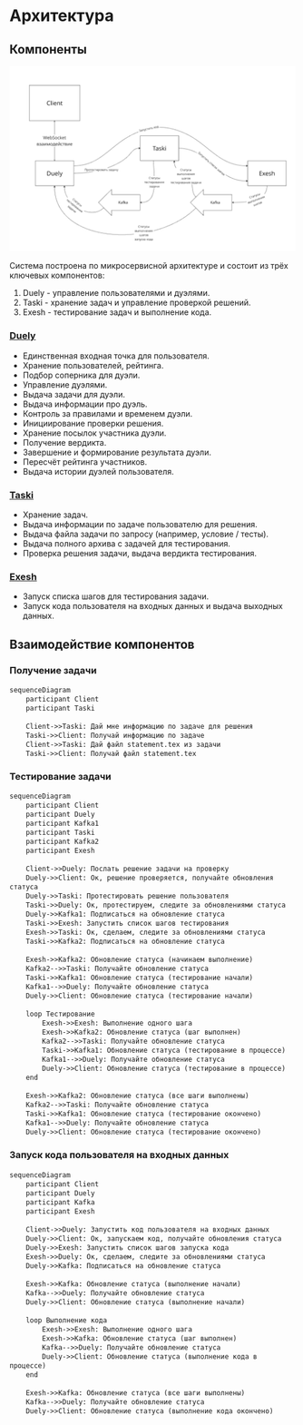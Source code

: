 # Архитектура

## Компоненты

<img src="architecture.png" width="800px" alt="https://miro.com/app/board/uXjVJcoEORo=/">

Система построена по микросервисной архитектуре и состоит из трёх ключевых компонентов:
1. Duely - управление пользователями и дуэлями.
2. Taski - хранение задач и управление проверкой решений.
3. Exesh - тестирование задач и выполнение кода.

### [Duely](components/Duely.md)

- Единственная входная точка для пользователя.
- Хранение пользователей, рейтинга.
- Подбор соперника для дуэли.
- Управление дуэлями.
- Выдача задачи для дуэли.
- Выдача информации про дуэль.
- Контроль за правилами и временем дуэли.
- Инициирование проверки решения.
- Хранение посылок участника дуэли.
- Получение вердикта.
- Завершение и формирование результата дуэли.
- Пересчёт рейтинга участников.
- Выдача истории дуэлей пользователя.

### [Taski](components/Taski.md)

- Хранение задач.
- Выдача информации по задаче пользователю для решения.
- Выдача файла задачи по запросу (например, условие / тесты).
- Выдача полного архива с задачей для тестирования.
- Проверка решения задачи, выдача вердикта тестирования.

### [Exesh](components/Exesh.md)

- Запуск списка шагов для тестирования задачи.
- Запуск кода пользователя на входных данных и выдача выходных данных.

## Взаимодействие компонентов

### Получение задачи
```mermaid
sequenceDiagram
    participant Client
    participant Taski

    Client->>Taski: Дай мне информацию по задаче для решения
    Taski->>Client: Получай информацию по задаче
    Client->>Taski: Дай файл statement.tex из задачи
    Taski->>Client: Получай файл statement.tex
```

### Тестирование задачи
```mermaid
sequenceDiagram
    participant Client
    participant Duely
    participant Kafka1
    participant Taski
    participant Kafka2
    participant Exesh

    Client->>Duely: Послать решение задачи на проверку
    Duely->>Client: Ок, решение проверяется, получайте обновления статуса
    Duely->>Taski: Протестировать решение пользователя
    Taski->>Duely: Ок, протестируем, следите за обновлениями статуса
    Duely->>Kafka1: Подписаться на обновление статуса
    Taski->>Exesh: Запустить список шагов тестирования
    Exesh->>Taski: Ок, сделаем, следите за обновлениями статуса
    Taski->>Kafka2: Подписаться на обновление статуса

    Exesh->>Kafka2: Обновление статуса (начинаем выполнение)
    Kafka2-->>Taski: Получайте обновление статуса
    Taski->>Kafka1: Обновление статуса (тестирование начали)
    Kafka1-->>Duely: Получайте обновление статуса
    Duely->>Client: Обновление статуса (тестирование начали)

    loop Тестирование
        Exesh->>Exesh: Выполнение одного шага
        Exesh->>Kafka2: Обновление статуса (шаг выполнен)
        Kafka2-->>Taski: Получайте обновление статуса
        Taski->>Kafka1: Обновление статуса (тестирование в процессе)
        Kafka1-->>Duely: Получайте обновление статуса
        Duely->>Client: Обновление статуса (тестирование в процессе)
    end

    Exesh->>Kafka2: Обновление статуса (все шаги выполнены)
    Kafka2-->>Taski: Получайте обновление статуса
    Taski->>Kafka1: Обновление статуса (тестирование окончено)
    Kafka1-->>Duely: Получайте обновление статуса
    Duely->>Client: Обновление статуса (тестирование окончено)
```

### Запуск кода пользователя на входных данных
```mermaid
sequenceDiagram
    participant Client
    participant Duely
    participant Kafka
    participant Exesh

    Client->>Duely: Запустить код пользователя на входных данных
    Duely->>Client: Ок, запускаем код, получайте обновления статуса
    Duely->>Exesh: Запустить список шагов запуска кода
    Exesh->>Duely: Ок, сделаем, следите за обновлениями статуса
    Duely->>Kafka: Подписаться на обновление статуса

    Exesh->>Kafka: Обновление статуса (выполнение начали)
    Kafka-->>Duely: Получайте обновление статуса
    Duely->>Client: Обновление статуса (выполнение начали)

    loop Выполнение кода
        Exesh->>Exesh: Выполнение одного шага
        Exesh->>Kafka: Обновление статуса (шаг выполнен)
        Kafka-->>Duely: Получайте обновление статуса
        Duely->>Client: Обновление статуса (выполнение кода в процессе)
    end

    Exesh->>Kafka: Обновление статуса (все шаги выполнены)
    Kafka-->>Duely: Получайте обновление статуса
    Duely->>Client: Обновление статуса (выполнение кода окончено)
```